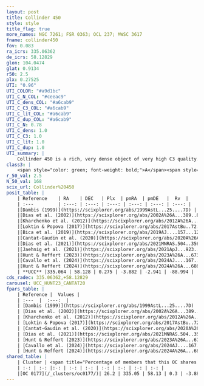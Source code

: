```yaml
---
layout: post
title: Collinder 450
style: style
title_flag: true
more_names: NGC 7261; FSR 0363; OCL 237; MWSC 3617
fname: collinder450
fov: 0.083
ra_icrs: 335.06362
de_icrs: 58.12829
glon: 104.0474
glat: 0.9134
r50: 2.5
plx: 0.27525
UTI: "0.96"
UTI_COLOR: "#a9d1bc"
UTI_C_N_COL: "#ceeac9"
UTI_C_dens_COL: "#a6cab9"
UTI_C_C3_COL: "#a6cab9"
UTI_C_lit_COL: "#a6cab9"
UTI_C_dup_COL: "#a6cab9"
UTI_C_N: 0.78
UTI_C_dens: 1.0
UTI_C_C3: 1.0
UTI_C_lit: 1.0
UTI_C_dup: 1.0
UTI_summary: |
    Collinder 450 is a rich, very dense object of very high C3 quality. It is very well-studied in the literature. This object shares a moderate percentage of members with a later reported entry.
class3: |
    <span style="color: green; font-weight: bold;">A</span><span style="color: green; font-weight: bold;">A</span>
r_50_val: 2.5
N_50_val: 168
scix_url: Collinder%20450
posit_table: |
    | Reference    | RA    | DEC   | Plx  | pmRA  | pmDE   |  Rv  |
    | :---         | :---: | :---: | :---: | :---: | :---: | :---: |
    |[Dambis (1999)](https://scixplorer.org/abs/1999AstL...25....7D) | 335.029 | 58.128 | -- | -- | -- | -- |
    |[Dias et al. (2002)](https://scixplorer.org/abs/2002A%26A...389..871D) | 335.029 | 58.128 | -- | -2.65 | -3.37 | -- |
    |[Kharchenko et al. (2012)](https://scixplorer.org/abs/2012A%26A...543A.156K) | 335.118 | 58.113 | -- | -4.46 | -7.53 | -- |
    |[Loktin & Popova (2017)](https://scixplorer.org/abs/2017AstBu..72..257L) | 335.025 | 58.127 | -- | -1.583 | -2.433 | -- |
    |[Bica et al. (2019)](https://scixplorer.org/abs/2019AJ....157...12B) | 335.035 | 58.117 | -- | -- | -- | -- |
    |[Cantat-Gaudin et al. (2020)](https://scixplorer.org/abs/2020A%26A...640A...1C) | 335.056 | 58.128 | 0.278 | -3.932 | -2.909 | -- |
    |[Dias et al. (2021)](https://scixplorer.org/abs/2021MNRAS.504..356D) | 335.065 | 58.118 | 0.275 | -3.934 | -2.915 | -- |
    |[Jaehnig et al. (2021)](https://scixplorer.org/abs/2021ApJ...923..129J) | 335.071 | 58.126 | 0.305 | -3.877 | -2.851 | -- |
    |[Hunt & Reffert (2023)](https://scixplorer.org/abs/2023A%26A...673A.114H) | 335.049 | 58.126 | 0.281 | -3.877 | -2.95 | -142.736 |
    |[Cavallo et al. (2024)](https://scixplorer.org/abs/2024AJ....167...12C) | 335.067 | 58.13 | 0.281 | -- | -- | -- |
    |[Hunt & Reffert (2024)](https://scixplorer.org/abs/2024A%26A...686A..42H) | 335.049 | 58.126 | 0.281 | -3.877 | -2.95 | -142.736 |
    | **UCC** |335.064 | 58.128 | 0.275 | -3.882 | -2.941 | -88.994 | 
cds_radec: 335.06362,+58.12829
carousel: UCC_HUNT23_CANTAT20
fpars_table: |
    | Reference |  Values |
    | :---  |  :---:  |
    | [Dambis (1999)](https://scixplorer.org/abs/1999AstL...25....7D) | `E_B-V_=1.05, DM0=10.88, log_age_=7.3` |
    | [Dias et al. (2002)](https://scixplorer.org/abs/2002A%26A...389..871D) | `E(B-V)=0.88, Dist=2830.0, Age=8.2` |
    | [Kharchenko et al. (2012)](https://scixplorer.org/abs/2012A%26A...543A.156K) | `e_bv=0.916, distance=2692, log_age=7.5` |
    | [Loktin & Popova (2017)](https://scixplorer.org/abs/2017AstBu..72..257L) | `E(B-V)=0.944, Dmod=11.172, logt=7.696` |
    | [Cantat-Gaudin et al. (2020)](https://scixplorer.org/abs/2020A%26A...640A...1C) | `AVNN=2.81, DMNN=12.7, AgeNN=7.05` |
    | [Dias et al. (2021)](https://scixplorer.org/abs/2021MNRAS.504..356D) | `Av=2.731, Dist=2389, logage=7.632, [Fe/H]=0.01` |
    | [Hunt & Reffert (2023)](https://scixplorer.org/abs/2023A%26A...673A.114H) | `AV50=3.004, diffAV50=0.965, MOD50=12.576, logAge50=7.672` |
    | [Cavallo et al. (2024)](https://scixplorer.org/abs/2024AJ....167...12C) | `AV50=2.99, dMod50=12.89, logAge50=7.9, [Fe/H]50=0.6` |
    | [Hunt & Reffert (2024)](https://scixplorer.org/abs/2024A%26A...686A..42H) | `MassJ=1412.88` |
shared_table: |
    | Cluster | <span title="Percentage of members that this OC shares with the ones listed">%</span>   | RA   | DEC   | Plx   | pmRA  | pmDE  | Rv | UTI |
    | :-: | :-: |:-: | :-: | :-: | :-: | :-: | :-: | :-: |
    |[OC 0177](/_clusters/oc0177/)| 26.2 | 335.05 | 58.13 | 0.3 | -3.88 | -2.95 | -216.07 |0.0 |
---
```

